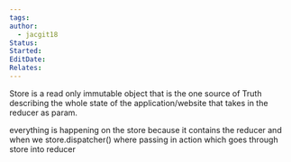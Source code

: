 ```yaml
---
tags: 
author:
  - jacgit18
Status: 
Started: 
EditDate: 
Relates:
---
```

Store is a read only immutable object that is the one source of Truth describing the whole state of the application/website that takes in the reducer as param.
  

everything is happening on the store because it contains the reducer and when we store.dispatcher() where passing in action which goes through store into reducer